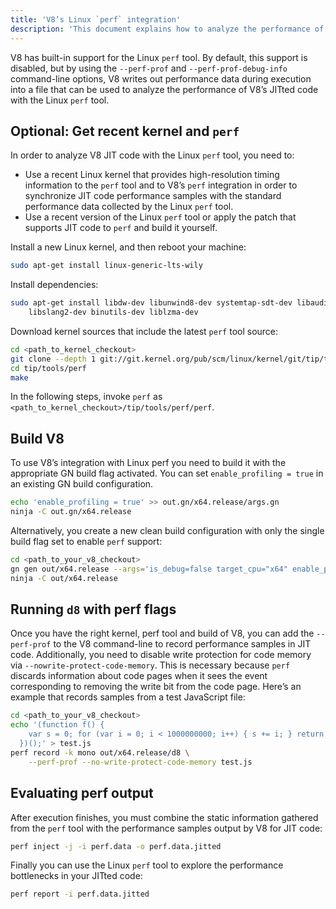 ```yaml
---
title: 'V8’s Linux `perf` integration'
description: 'This document explains how to analyze the performance of V8’s JITted code with the Linux `perf` tool.'
---
```

V8 has built-in support for the Linux `perf` tool. By default, this support is disabled, but by using the `--perf-prof` and `--perf-prof-debug-info` command-line options, V8 writes out performance data during execution into a file that can be used to analyze the performance of V8’s JITted code with the Linux `perf` tool.

## Optional: Get recent kernel and `perf`

In order to analyze V8 JIT code with the Linux `perf` tool, you need to:

- Use a recent Linux kernel that provides high-resolution timing information to the `perf` tool and to V8’s `perf` integration in order to synchronize JIT code performance samples with the standard performance data collected by the Linux `perf` tool.
- Use a recent version of the Linux `perf` tool or apply the patch that supports JIT code to `perf` and build it yourself.

Install a new Linux kernel, and then reboot your machine:

```bash
sudo apt-get install linux-generic-lts-wily
```

Install dependencies:

```bash
sudo apt-get install libdw-dev libunwind8-dev systemtap-sdt-dev libaudit-dev \
    libslang2-dev binutils-dev liblzma-dev
```

Download kernel sources that include the latest `perf` tool source:

```bash
cd <path_to_kernel_checkout>
git clone --depth 1 git://git.kernel.org/pub/scm/linux/kernel/git/tip/tip.git
cd tip/tools/perf
make
```

In the following steps, invoke `perf` as `<path_to_kernel_checkout>/tip/tools/perf/perf`.

## Build V8

To use V8’s integration with Linux perf you need to build it with the appropriate GN build flag activated. You can set `enable_profiling = true` in an existing GN build configuration.

```bash
echo 'enable_profiling = true' >> out.gn/x64.release/args.gn
ninja -C out.gn/x64.release
```

Alternatively, you create a new clean build configuration with only the single build flag set to enable `perf` support:

```bash
cd <path_to_your_v8_checkout>
gn gen out/x64.release --args='is_debug=false target_cpu="x64" enable_profiling=true'
ninja -C out/x64.release
```

## Running `d8` with perf flags

Once you have the right kernel, perf tool and build of V8, you can add the `--perf-prof` to the V8 command-line to record performance samples in JIT code. Additionally, you need to disable write protection for code memory via `--nowrite-protect-code-memory`. This is necessary because `perf` discards information about code pages when it sees the event corresponding to removing the write bit from the code page. Here’s an example that records samples from a test JavaScript file:

```bash
cd <path_to_your_v8_checkout>
echo '(function f() {
    var s = 0; for (var i = 0; i < 1000000000; i++) { s += i; } return s;
  })();' > test.js
perf record -k mono out/x64.release/d8 \
    --perf-prof --no-write-protect-code-memory test.js
```

## Evaluating perf output

After execution finishes, you must combine the static information gathered from the `perf` tool with the performance samples output by V8 for JIT code:

```bash
perf inject -j -i perf.data -o perf.data.jitted
```

Finally you can use the Linux `perf` tool to explore the performance bottlenecks in your JITted code:

```bash
perf report -i perf.data.jitted
```
